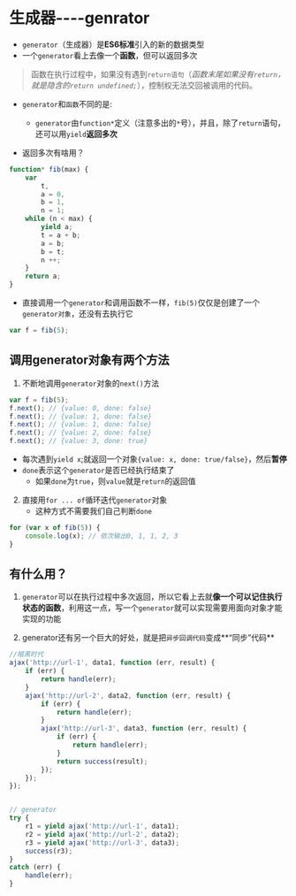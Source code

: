 # 生成器----genrator
- `generator`（生成器）是**ES6标准**引入的新的数据类型
- 一个`generator`看上去像一个**函数**，但可以返回多次

> 函数在执行过程中，如果没有遇到`return语句`（*函数末尾如果没有`return`，就是隐含的`return undefined;`*），控制权无法交回被调用的代码。

- `generator`和`函数`不同的是:
   - `generator`由`function*`定义（注意多出的`*`号），并且，除了`return`语句，还可以用`yield`**返回多次**
   
- 返回多次有啥用？

```javascript
function* fib(max) {
    var
        t,
        a = 0,
        b = 1,
        n = 1;
    while (n < max) {
        yield a;
        t = a + b;
        a = b;
        b = t;
        n ++;
    }
    return a;
}
```   

- 直接调用一个`generator`和调用函数不一样，`fib(5)`仅仅是创建了一个`generator对象`，还没有去执行它
```javascript
var f = fib(5);
```

## 调用generator对象有两个方法
1. 不断地调用`generator`对象的`next()`方法
```javascript
var f = fib(5);
f.next(); // {value: 0, done: false}
f.next(); // {value: 1, done: false}
f.next(); // {value: 1, done: false}
f.next(); // {value: 2, done: false}
f.next(); // {value: 3, done: true}
```
- 每次遇到`yield x`;就返回一个对象`{value: x, done: true/false}`，然后**暂停**
- `done`表示这个`generator`是否已经执行结束了
   - 如果`done`为`true`，则`value`就是`return`的返回值

2. 直接用`for ... of`循环迭代`generator`对象
   - 这种方式不需要我们自己判断`done`
```javascript
for (var x of fib(5)) {
    console.log(x); // 依次输出0, 1, 1, 2, 3
}
```      

## 有什么用？
1. `generator`可以在执行过程中多次返回，所以它看上去就**像一个可以记住执行状态的函数**，利用这一点，写一个`generator`就可以实现需要用面向对象才能实现的功能

2. generator还有另一个巨大的好处，就是把`异步回调代码`变成**“同步”代码**

```javascript
//暗黑时代
ajax('http://url-1', data1, function (err, result) {
    if (err) {
        return handle(err);
    }
    ajax('http://url-2', data2, function (err, result) {
        if (err) {
            return handle(err);
        }
        ajax('http://url-3', data3, function (err, result) {
            if (err) {
                return handle(err);
            }
            return success(result);
        });
    });
});


// generator
try {
    r1 = yield ajax('http://url-1', data1);
    r2 = yield ajax('http://url-2', data2);
    r3 = yield ajax('http://url-3', data3);
    success(r3);
}
catch (err) {
    handle(err);
}
```
